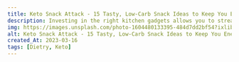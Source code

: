 ```yaml
---
title: Keto Snack Attack - 15 Tasty, Low-Carb Snack Ideas to Keep You Energised and Satisfied
description: Investing in the right kitchen gadgets allows you to streamline your keto meal preparation, save time, and enjoy a diverse range of tasty, satisfying dishes.
img: https://images.unsplash.com/photo-1604480133395-484d7dd2bf54?ixlib=rb-4.0.3&ixid=MnwxMjA3fDB8MHxwaG90by1wYWdlfHx8fGVufDB8fHx8&auto=format&fit=crop&w=1285&q=80
alt: Keto Snack Attack - 15 Tasty, Low-Carb Snack Ideas to Keep You Energised and Satisfied
created_At: 2023-03-16
tags: [Dietry, Keto]
---
```

